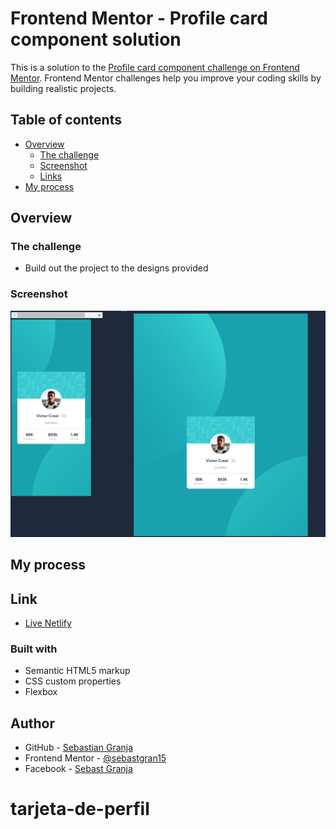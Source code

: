 # Frontend Mentor - Profile card component solution

This is a solution to the [Profile card component challenge on Frontend Mentor](https://www.frontendmentor.io/challenges/profile-card-component-cfArpWshJ). Frontend Mentor challenges help you improve your coding skills by building realistic projects. 

## Table of contents

- [Overview](#overview)
  - [The challenge](#the-challenge)
  - [Screenshot](#screenshot)
  - [Links](#links)
- [My process](#my-process)



## Overview

### The challenge

- Build out the project to the designs provided

### Screenshot

![](./design/Captura%20de%20pantalla%202024-07-29%20162537.png)

## My process

## Link

- [Live Netlify](https://card-profile-sebast.netlify.app/)

### Built with

- Semantic HTML5 markup
- CSS custom properties
- Flexbox

## Author

- GitHub - [Sebastian Granja](https://github.com/sebastgran15)
- Frontend Mentor - [@sebastgran15](https://www.frontendmentor.io/profile/sebastgran15)
- Facebook - [Sebast Granja](https://www.facebook.com/jose.guachangamez/)
# tarjeta-de-perfil
